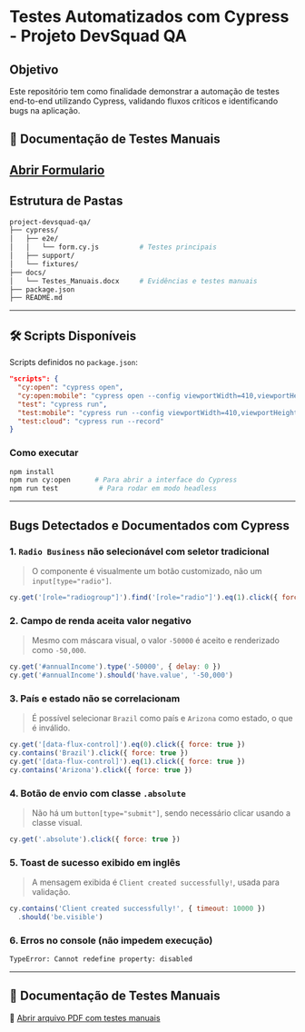 # Testes Automatizados com Cypress - Projeto DevSquad QA

##  Objetivo
Este repositório tem como finalidade demonstrar a automação de testes end-to-end utilizando Cypress, validando fluxos críticos e identificando bugs na aplicação.

## 📎 Documentação de Testes Manuais
 [Abrir Formulario ](https://qa-training.sbx.devsquad.app/)
---

##  Estrutura de Pastas
```bash
project-devsquad-qa/
├── cypress/
│   ├── e2e/
│   │   └── form.cy.js          # Testes principais
│   ├── support/
│   └── fixtures/
├── docs/
│   └── Testes_Manuais.docx     # Evidências e testes manuais
├── package.json
├── README.md
```

---

## 🛠 Scripts Disponíveis
Scripts definidos no `package.json`:
```json
"scripts": {
  "cy:open": "cypress open",
  "cy:open:mobile": "cypress open --config viewportWidth=410,viewportHeight=860",
  "test": "cypress run",
  "test:mobile": "cypress run --config viewportWidth=410,viewportHeight=860",
  "test:cloud": "cypress run --record"
}
```

###  Como executar
```bash
npm install
npm run cy:open      # Para abrir a interface do Cypress
npm run test          # Para rodar em modo headless
```

---

##  Bugs Detectados e Documentados com Cypress

### 1. `Radio Business` não selecionável com seletor tradicional
> O componente é visualmente um botão customizado, não um `input[type="radio"]`.
```js
cy.get('[role="radiogroup"]').find('[role="radio"]').eq(1).click({ force: true })
```

### 2. Campo de renda aceita valor negativo
> Mesmo com máscara visual, o valor `-50000` é aceito e renderizado como `-50,000`.
```js
cy.get('#annualIncome').type('-50000', { delay: 0 })
cy.get('#annualIncome').should('have.value', '-50,000')
```

### 3. País e estado não se correlacionam
> É possível selecionar `Brazil` como país e `Arizona` como estado, o que é inválido.
```js
cy.get('[data-flux-control]').eq(0).click({ force: true })
cy.contains('Brazil').click({ force: true })
cy.get('[data-flux-control]').eq(1).click({ force: true })
cy.contains('Arizona').click({ force: true })
```

### 4. Botão de envio com classe `.absolute`
> Não há um `button[type="submit"]`, sendo necessário clicar usando a classe visual.
```js
cy.get('.absolute').click({ force: true })
```

### 5. Toast de sucesso exibido em inglês
> A mensagem exibida é `Client created successfully!`, usada para validação.
```js
cy.contains('Client created successfully!', { timeout: 10000 })
  .should('be.visible')
```

### 6. Erros no console (não impedem execução)
```bash
TypeError: Cannot redefine property: disabled
```

---

## 📎 Documentação de Testes Manuais
📄 [Abrir arquivo PDF com testes manuais](https://github.com/Heitorceschin/Client-Profile-Form/blob/main/docs/Relatorio_Teste_Manual_Heitor_Ceschin.pdf)

